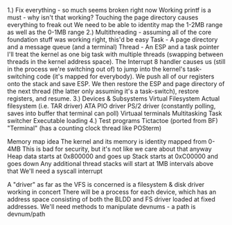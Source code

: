 1.) Fix everything - so much seems broken right now
	Working printf is a must - why isn't that working?
	Touching the page directory causes everything to freak out
	We need to be able to identity map the 1-2MB range as well as the 0-1MB range
2.) Multithreading - assuming all of the core foundation stuff was working right, this'd be easy
	Task - A page directory and a message queue (and a terminal)
	Thread - An ESP and a task pointer
	I'll treat the kernel as one big task with multiple threads (swapping between threads in
	the kernel address space).
	The Interrupt 8 handler causes us (still in the process we're switching out of) to jump
	into the kernel's task-switching code (it's mapped for everybody). We push all of our 
	registers onto the stack and save ESP. We then restore the ESP and page directory of the
	next thread (the latter only assuming it's a task-switch), restore registers, and 
	resume.
3.) Devices & Subsystems
	Virtual Filesystem
	Actual filesystem (i.e. TAR driver)
	ATA PIO driver
	PS/2 driver (constantly polling, saves into buffer that terminal can poll)
	Virtuaal terminals
	Multitasking
	Task switcher
	Executable loading
4.) Test programs
	Tictactoe (ported from BF)
	"Terminal" (has a counting clock thread like POSterm)


Memory map idea
	The kernel and its memory is identity mapped from 0-4MB
		This is bad for security, but it's not like we care about that anyway
	Heap data starts at 0x800000 and goes up
	Stack starts at 0xC00000 and goes down
		Any additional thread stacks will start at 1MB intervals above that
We'll need a syscall interrupt


A "driver" as far as the VFS is concerned is a filesystem & disk driver working in concert
There will be a process for each device, which has an address space consisting of both the BLDD and
FS driver loaded at fixed addresses.
We'll need methods to manipulate devnums - a path is devnum/path
